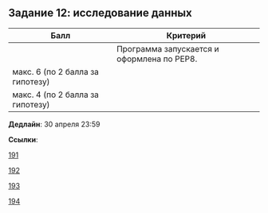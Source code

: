 ## Задание 12: исследование данных

|Балл|Критерий|
|----|--------|
||Программа запускается и оформлена по PEP8.|
|макс. 6 (по 2 балла за гипотезу)||
|макс. 4 (по 2 балла за гипотезу)||

**Дедлайн**: 
30 апреля 23:59

**Ссылки**:

[191](https://classroom.github.com/a/0jSwuh8H)

[192](https://classroom.github.com/a/UT2SmdWq)

[193](https://classroom.github.com/a/Sip-O8y5)

[194](https://classroom.github.com/a/59Pc9QD1)
